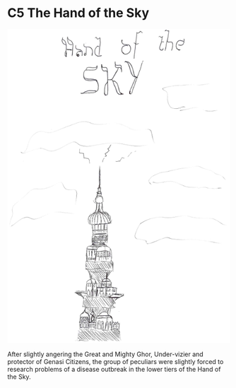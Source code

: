 # C5 The Hand of the Sky

![Top 4 levels of the Hand of the Sky](../.gitbook/assets/handofthesky1.png)

After slightly angering the Great and Mighty Ghor, Under-vizier and protector of Genasi Citizens, the group of peculiars were slightly forced to research problems of a disease outbreak in the lower tiers of the Hand of the Sky.

